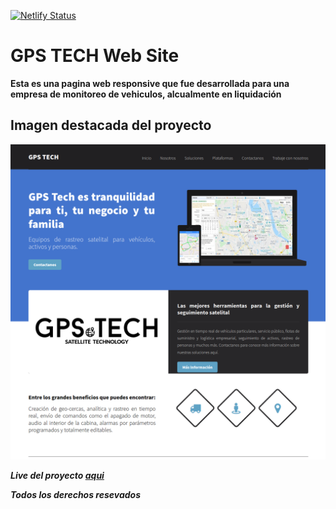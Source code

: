 [![Netlify Status](https://api.netlify.com/api/v1/badges/5e68e66b-d6e1-44fb-a668-95251a77fb1d/deploy-status)](https://app.netlify.com/sites/gpstech-alexander-wp/deploys)

# GPS TECH Web Site

**Esta es una pagina web responsive que fue desarrollada para una empresa de monitoreo de vehiculos, alcualmente en liquidación**

## Imagen destacada del proyecto 

![Diseñor de la imagen a dos columnas full resposive con formulario de contacto y chat](./images/full_descktop_gpstech_a-wp.png)

***Live del proyecto [aqui](https://gpstech-a-wp.netlify.app)***

***Todos los derechos resevados***
